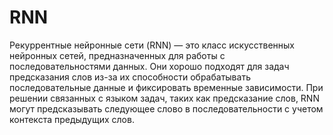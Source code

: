 # RNN
Рекуррентные нейронные сети (RNN) — это класс искусственных нейронных сетей, предназначенных для работы с последовательностями данных. Они хорошо подходят для задач предсказания слов из-за их способности обрабатывать последовательные данные и фиксировать временные зависимости. При решении связанных с языком задач, таких как предсказание слов, RNN могут предсказывать следующее слово в последовательности с учетом контекста предыдущих слов.
